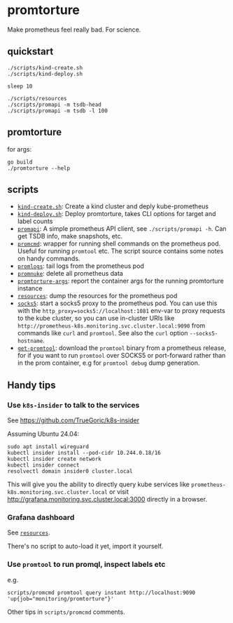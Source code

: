 # promtorture

Make prometheus feel really bad. For science.

## quickstart

```
./scripts/kind-create.sh
./scripts/kind-deploy.sh

sleep 10

./scripts/resources
./scripts/promapi -m tsdb-head
./scripts/promapi -m tsdb -l 100

```

## promtorture

for args:

```
go build
./promtorture --help
```

## scripts

- [`kind-create.sh`](./scripts/kind-create.sh): Create a kind cluster and deply kube-prometheus
- [`kind-deploy.sh`](./scripts/kind-deploy.sh): Deploy promtorture, takes CLI options for target and label counts
- [`promapi`](./scripts/promapi): A simple prometheus API client, see
  `./scripts/promapi -h`. Can get TSDB info, make snapshots, etc.
- [`promcmd`](./scripts/promcmd): wrapper for running shell commands on the prometheus pod. Useful for running
  `promtool` etc. The script source contains some notes on handy commands.
- [`promlogs`](./scripts/promlogs): tail logs from the prometheus pod
- [`promnuke`](./scripts/promnuke): delete all prometheus data
- [`promtorture-args`](./scripts/promtorture-args): report the container args for the running promtorture instance
- [`resources`](./scripts/resources): dump the resources for the prometheus pod
- [`socks5`](./scripts/socks5): start a socks5 proxy to the prometheus pod. You can use this with
  the `http_proxy=socks5://localhost:1081` env-var to proxy requests to the kube cluster, so you can
  use in-cluster URIs like `http://prometheus-k8s.monitoring.svc.cluster.local:9090` from commands
  like `curl` and `promtool`. See also the `curl` option `--socks5-hostname`.
- [`get-promtool`](./scripts/get-promtool): download the `promtool` binary from a prometheus release,
  for if you want to run `promtool` over SOCKS5 or port-forward rather than in the prom container, e.g
  for `promtool debug` dump generation.

## Handy tips

### Use `k8s-insider` to talk to the services

See https://github.com/TrueGoric/k8s-insider

Assuming Ubuntu 24.04:

```
sudo apt install wireguard
kubectl insider install --pod-cidr 10.244.0.18/16
kubectl insider create network
kubectl insider connect
resolvectl domain insider0 cluster.local
```

This will give you the ability to directly query kube services like `prometheus-k8s.monitoring.svc.cluster.local` or visit http://grafana.monitoring.svc.cluster.local:3000 directly in a browser.

### Grafana dashboard

See [`resources`](./resources/grafana-dashboards/promtorture.json).

There's no script to auto-load it yet, import it yourself.

### Use `promtool` to run promql, inspect labels etc

e.g.

```
scripts/promcmd promtool query instant http://localhost:9090 'up{job="monitoring/promtorture"}'
```

Other tips in `scripts/promcmd` comments.
